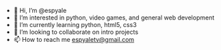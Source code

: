 - 👋 Hi, I’m @espyale
- 👀 I’m interested in python, video games, and general web development
- 🌱 I’m currently learning python, html5, css3
- 💞️ I’m looking to collaborate on intro projects
- 📫 How to reach me espyaletv@gmail.com

<!---
espyale/espyale is a ✨ special ✨ repository because its `README.md` (this file) appears on your GitHub profile.
You can click the Preview link to take a look at your changes.
--->
